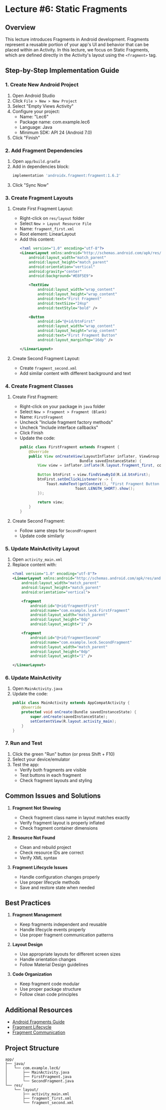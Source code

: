 # Lecture #6: Static Fragments

## Overview

This lecture introduces Fragments in Android development. Fragments represent a reusable portion of your app's UI and behavior that can be placed within an Activity. In this lecture, we focus on Static Fragments, which are defined directly in the Activity's layout using the `<fragment>` tag.

## Step-by-Step Implementation Guide

### 1. Create New Android Project
1. Open Android Studio
2. Click `File > New > New Project`
3. Select "Empty Views Activity"
4. Configure your project:
   - Name: "Lec6"
   - Package name: com.example.lec6
   - Language: Java
   - Minimum SDK: API 24 (Android 7.0)
5. Click "Finish"

### 2. Add Fragment Dependencies
1. Open `app/build.gradle`
2. Add in dependencies block:
   ```gradle
   implementation 'androidx.fragment:fragment:1.6.2'
   ```
3. Click "Sync Now"

### 3. Create Fragment Layouts
1. Create First Fragment Layout:
   - Right-click on `res/layout` folder
   - Select `New > Layout Resource File`
   - Name: `fragment_first.xml`
   - Root element: LinearLayout
   - Add this content:
     ```xml
     <?xml version="1.0" encoding="utf-8"?>
     <LinearLayout xmlns:android="http://schemas.android.com/apk/res/android"
         android:layout_width="match_parent"
         android:layout_height="match_parent"
         android:orientation="vertical"
         android:gravity="center"
         android:background="#E8F5E9">

         <TextView
             android:layout_width="wrap_content"
             android:layout_height="wrap_content"
             android:text="First Fragment"
             android:textSize="24sp"
             android:textStyle="bold" />

         <Button
             android:id="@+id/btnFirst"
             android:layout_width="wrap_content"
             android:layout_height="wrap_content"
             android:text="First Fragment Button"
             android:layout_marginTop="16dp" />

     </LinearLayout>
     ```

2. Create Second Fragment Layout:
   - Create `fragment_second.xml`
   - Add similar content with different background and text

### 4. Create Fragment Classes
1. Create First Fragment:
   - Right-click on your package in `java` folder
   - Select `New > Fragment > Fragment (Blank)`
   - Name: `FirstFragment`
   - Uncheck "Include fragment factory methods"
   - Uncheck "Include interface callbacks"
   - Click Finish
   - Update the code:
     ```java
     public class FirstFragment extends Fragment {
         @Override
         public View onCreateView(LayoutInflater inflater, ViewGroup container,
                                Bundle savedInstanceState) {
             View view = inflater.inflate(R.layout.fragment_first, container, false);
             
             Button btnFirst = view.findViewById(R.id.btnFirst);
             btnFirst.setOnClickListener(v -> {
                 Toast.makeText(getContext(), "First Fragment Button Clicked", 
                              Toast.LENGTH_SHORT).show();
             });
             
             return view;
         }
     }
     ```

2. Create Second Fragment:
   - Follow same steps for `SecondFragment`
   - Update code similarly

### 5. Update MainActivity Layout
1. Open `activity_main.xml`
2. Replace content with:
   ```xml
   <?xml version="1.0" encoding="utf-8"?>
   <LinearLayout xmlns:android="http://schemas.android.com/apk/res/android"
       android:layout_width="match_parent"
       android:layout_height="match_parent"
       android:orientation="vertical">

       <fragment
           android:id="@+id/fragmentFirst"
           android:name="com.example.lec6.FirstFragment"
           android:layout_width="match_parent"
           android:layout_height="0dp"
           android:layout_weight="1" />

       <fragment
           android:id="@+id/fragmentSecond"
           android:name="com.example.lec6.SecondFragment"
           android:layout_width="match_parent"
           android:layout_height="0dp"
           android:layout_weight="1" />

   </LinearLayout>
   ```

### 6. Update MainActivity
1. Open `MainActivity.java`
2. Update the code:
   ```java
   public class MainActivity extends AppCompatActivity {
       @Override
       protected void onCreate(Bundle savedInstanceState) {
           super.onCreate(savedInstanceState);
           setContentView(R.layout.activity_main);
       }
   }
   ```

### 7. Run and Test
1. Click the green "Run" button (or press Shift + F10)
2. Select your device/emulator
3. Test the app:
   - Verify both fragments are visible
   - Test buttons in each fragment
   - Check fragment layouts and styling

## Common Issues and Solutions

1. **Fragment Not Showing**
   - Check fragment class name in layout matches exactly
   - Verify fragment layout is properly inflated
   - Check fragment container dimensions

2. **Resource Not Found**
   - Clean and rebuild project
   - Check resource IDs are correct
   - Verify XML syntax

3. **Fragment Lifecycle Issues**
   - Handle configuration changes properly
   - Use proper lifecycle methods
   - Save and restore state when needed

## Best Practices

1. **Fragment Management**
   - Keep fragments independent and reusable
   - Handle lifecycle events properly
   - Use proper fragment communication patterns

2. **Layout Design**
   - Use appropriate layouts for different screen sizes
   - Handle orientation changes
   - Follow Material Design guidelines

3. **Code Organization**
   - Keep fragment code modular
   - Use proper package structure
   - Follow clean code principles

## Additional Resources
- [Android Fragments Guide](https://developer.android.com/guide/fragments)
- [Fragment Lifecycle](https://developer.android.com/guide/fragments/lifecycle)
- [Fragment Communication](https://developer.android.com/guide/fragments/communicate)

## Project Structure
```
app/
├── java/
│   └── com.example.lec6/
│       ├── MainActivity.java
│       ├── FirstFragment.java
│       └── SecondFragment.java
└── res/
    └── layout/
        ├── activity_main.xml
        ├── fragment_first.xml
        └── fragment_second.xml
``` 